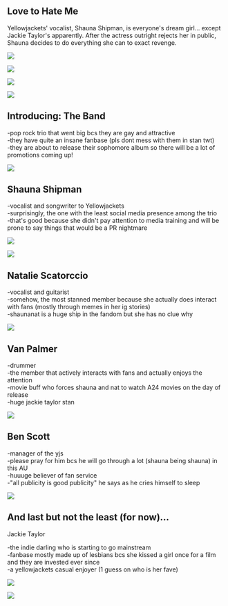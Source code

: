## Love to Hate Me

Yellowjackets' vocalist, Shauna Shipman, is everyone's dream girl… except Jackie Taylor's apparently. After the actress outright rejects her in public, Shauna decides to do everything she can to exact revenge. 

![](https://pbs.twimg.com/media/F9oE8-Ja8AAt7n5.jpg) 

![](https://pbs.twimg.com/media/F9oE9KRbQAAA1y7.jpg) 

![](https://pbs.twimg.com/media/F9oE9TWbsAAMYhJ.jpg) 

![](https://pbs.twimg.com/media/F9oE9fXbYAA06mu.jpg)


## Introducing: The Band

-pop rock trio that went big bcs they are gay and attractive<br/>
-they have quite an insane fanbase (pls dont mess with them in stan twt)<br/> 
-they are about to release their sophomore album so there will be a lot of promotions coming up!<br/> 

![](https://pbs.twimg.com/media/F9oFxasaUAAtFci.jpg)


## Shauna Shipman 

-vocalist and songwriter to Yellowjackets<br/>
-surprisingly, the one with the least social media presence among the trio<br/>
-that's good because she didn't pay attention to media training and will be prone to say things that would be a PR nightmare<br/> 

![](https://pbs.twimg.com/media/F9oGqm3bkAA65My.jpg) 

![](https://pbs.twimg.com/media/F9oGq1LbAAAfrZP.jpg)


## Natalie Scatorccio

-vocalist and guitarist<br/>
-somehow, the most stanned member because she actually does interact with fans (mostly through memes in her ig stories)<br/> 
-shaunanat is a huge ship in the fandom but she has no clue why<br/> 

![](https://pbs.twimg.com/media/F9oHmn8awAA6ZZ9.jpg)


## Van Palmer

-drummer<br/>
-the member that actively interacts with fans and actually enjoys the attention<br/>
-movie buff who forces shauna and nat to watch A24 movies on the day of release<br/>
-huge jackie taylor stan<br/> 

![](https://pbs.twimg.com/media/F9oIafyb0AAaznH.jpg)


## Ben Scott

-manager of the yjs<br/>
-please pray for him bcs he will go through a lot (shauna being shauna) in this AU<br/>
-huuuge believer of fan service<br/> 
-"all publicity is good publicity" he says as he cries himself to sleep <br/>

![](https://pbs.twimg.com/media/F9oJK0nbsAAWQ5F.jpg)


## And last but not the least (for now)...

Jackie Taylor

-the indie darling who is starting to go mainstream<br/> 
-fanbase mostly made up of lesbians bcs she kissed a girl once for a film and they are invested ever since<br/>
-a yellowjackets casual enjoyer (1 guess on who is her fave)<br/>

![](https://pbs.twimg.com/media/F9oKdfVbAAAv_dE.jpg) 

![](https://pbs.twimg.com/media/F9oKds8aMAAgr85.jpg)